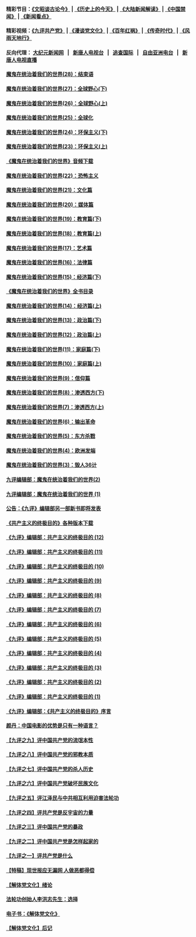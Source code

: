 #### 精彩节目：[《文昭谈古论今》](http://155.138.205.71/wenzhao) | [《历史上的今天》](http://155.138.205.71/today-in-history) | [《大陆新闻解读》](http://155.138.205.71/ntdtv-comedy) | [《中国禁闻》](http://155.138.205.71/ntdtv-news) | [《新闻看点》](http://155.138.205.71/news-insight) 

 #### 精彩视频：[《九评共产党》](http://155.138.205.71:10000/videos/jiuping) | [《漫谈党文化》](http://155.138.205.71:10000/videos/mtdwh) | [《百年红祸》](http://155.138.205.71:10000/videos/bnhh) | [《传奇时代》](http://155.138.205.71:10000/videos/legend) | [《风雨天地行》](http://155.138.205.71:10000/videos/fytdx) 

 #### 反向代理： [大纪元新闻网](http://155.138.205.71:10080/) &nbsp;&nbsp;|&nbsp;&nbsp; [新唐人电视台](http://155.138.205.71:8000/) &nbsp;&nbsp;|&nbsp;&nbsp; [追查国际](http://155.138.205.71:10010/) &nbsp;&nbsp;|&nbsp;&nbsp; [自由亚洲电台](http://155.138.205.71:9800/) &nbsp;&nbsp;|&nbsp;&nbsp; [新唐人电视直播](http://155.138.205.71/) 

#### [魔鬼在统治着我们的世界(28)：结束语](../pages/nsc422/n10936246.md?t=02201042) 

#### [魔鬼在统治着我们的世界(27)：全球野心(下)](../pages/nsc422/n10928319.md?t=02201042) 

#### [魔鬼在统治着我们的世界(26)：全球野心(上)](../pages/nsc422/n10900318.md?t=02201042) 

#### [魔鬼在统治着我们的世界(25)：全球化](../pages/nsc422/n10788205.md?t=02201042) 

#### [魔鬼在统治着我们的世界(24)：环保主义(下)](../pages/nsc422/n10695307.md?t=02201042) 

#### [魔鬼在统治着我们的世界(23)：环保主义(上)](../pages/nsc422/n10688613.md?t=02201042) 

#### [《魔鬼在统治着我们的世界》音频下载](../pages/nsc422/n10635553.md?t=02201042) 

#### [魔鬼在统治着我们的世界(22)：恐怖主义](../pages/nsc422/n10614727.md?t=02201042) 

#### [魔鬼在统治着我们的世界(21)：文化篇](../pages/nsc422/n10597706.md?t=02201042) 

#### [魔鬼在统治着我们的世界(20)：媒体篇](../pages/nsc422/n10586579.md?t=02201042) 

#### [魔鬼在统治着我们的世界(19)：教育篇(下)](../pages/nsc422/n10564808.md?t=02201042) 

#### [魔鬼在统治着我们的世界(18)：教育篇(上)](../pages/nsc422/n10526970.md?t=02201042) 

#### [魔鬼在统治着我们的世界(17)：艺术篇](../pages/nsc422/n10499093.md?t=02201042) 

#### [魔鬼在统治着我们的世界(16)：法律篇](../pages/nsc422/n10485969.md?t=02201042) 

#### [魔鬼在统治着我们的世界(15)：经济篇(下)](../pages/nsc422/n10469975.md?t=02201042) 

#### [《魔鬼在统治着我们的世界》全书目录](../pages/nsc422/n10464261.md?t=02201042) 

#### [魔鬼在统治着我们的世界(14)：经济篇(上)](../pages/nsc422/n10457370.md?t=02201042) 

#### [魔鬼在统治着我们的世界(13)：政治篇(下)](../pages/nsc422/n10448270.md?t=02201042) 

#### [魔鬼在统治着我们的世界(12)：政治篇(上)](../pages/nsc422/n10444576.md?t=02201042) 

#### [魔鬼在统治着我们的世界(11)：家庭篇(下)](../pages/nsc422/n10440961.md?t=02201042) 

#### [魔鬼在统治着我们的世界(10)：家庭篇(上)](../pages/nsc422/n10435448.md?t=02201042) 

#### [魔鬼在统治着我们的世界(9)：信仰篇](../pages/nsc422/n10432159.md?t=02201042) 

#### [魔鬼在统治着我们的世界(8)：渗透西方(下)](../pages/nsc422/n10429603.md?t=02201042) 

#### [魔鬼在统治着我们的世界(7)：渗透西方(上)](../pages/nsc422/n10426013.md?t=02201042) 

#### [魔鬼在统治着我们的世界(6)：输出革命](../pages/nsc422/n10421536.md?t=02201042) 

#### [魔鬼在统治着我们的世界(5)：东方杀戮](../pages/nsc422/n10417707.md?t=02201042) 

#### [魔鬼在统治着我们的世界(4)：欧洲发端](../pages/nsc422/n10414890.md?t=02201042) 

#### [魔鬼在统治着我们的世界(3)：毁人36计](../pages/nsc422/n10411583.md?t=02201042) 

#### [九评编辑部：魔鬼在统治着我们的世界(2)](../pages/nsc422/n10410036.md?t=02201042) 

#### [九评编辑部：魔鬼在统治着我们的世界 (1)](../pages/nsc422/n10406825.md?t=02201042) 

#### [公告：《九评》编辑部另一部新书即将发表](../pages/nsc422/n10405104.md?t=02201042) 

#### [《共产主义的终极目的》各种版本下载](../pages/nsc422/n10022138.md?t=02201042) 

#### [《九评》编辑部：共产主义的终极目的 (12)](../pages/nsc422/n9933272.md?t=02201042) 

#### [《九评》编辑部：共产主义的终极目的 (11)](../pages/nsc422/n9924973.md?t=02201042) 

#### [《九评》编辑部：共产主义的终极目的 (10)](../pages/nsc422/n9920883.md?t=02201042) 

#### [《九评》编辑部：共产主义的终极目的 (9)](../pages/nsc422/n9916363.md?t=02201042) 

#### [《九评》编辑部：共产主义的终极目的 (8)](../pages/nsc422/n9912488.md?t=02201042) 

#### [《九评》编辑部：共产主义的终极目的 (7)](../pages/nsc422/n9901176.md?t=02201042) 

#### [《九评》编辑部：共产主义的终极目的 (6)](../pages/nsc422/n9899359.md?t=02201042) 

#### [《九评》编辑部：共产主义的终极目的 (5)](../pages/nsc422/n9893174.md?t=02201042) 

#### [《九评》编辑部：共产主义的终极目的 (4)](../pages/nsc422/n9891246.md?t=02201042) 

#### [《九评》编辑部：共产主义的终极目的 (3)](../pages/nsc422/n9879879.md?t=02201042) 

#### [《九评》编辑部：共产主义的终极目的 (2)](../pages/nsc422/n9876205.md?t=02201042) 

#### [《九评》编辑部：共产主义的终极目的 (1)](../pages/nsc422/n9865857.md?t=02201042) 

#### [《九评》编辑部：《共产主义的终极目的》序言](../pages/nsc422/n9862666.md?t=02201042) 

#### [颜丹：中国电影的优势是只有一种语言？](../pages/nsc422/n9583062.md?t=02201042) 

#### [【九评之九】评中国共产党的流氓本性](../pages/nsc422/n737542.md?t=02201042) 

#### [【九评之八】评中国共产党的邪教本质](../pages/nsc422/n735942.md?t=02201042) 

#### [【九评之七】评中国共产党的杀人历史](../pages/nsc422/n733806.md?t=02201042) 

#### [【九评之六】评中国共产党破坏民族文化](../pages/nsc422/n731667.md?t=02201042) 

#### [【九评之五】评江泽民与中共相互利用迫害法轮功](../pages/nsc422/n730058.md?t=02201042) 

#### [【九评之四】评共产党是反宇宙的力量](../pages/nsc422/n727814.md?t=02201042) 

#### [【九评之三】评中国共产党的暴政](../pages/nsc422/n725597.md?t=02201042) 

#### [【九评之二】评中国共产党是怎样起家的](../pages/nsc422/n723946.md?t=02201042) 

#### [【九评之一】评共产党是什么](../pages/nsc422/n722529.md?t=02201042) 

#### [【特稿】现世报应无漏网 人做恶都得偿](../pages/nsc422/n4215167.md?t=02201042) 

#### [【解体党文化】绪论](../pages/nsc422/n1449356.md?t=02201042) 

#### [法轮功创始人李洪志先生：选择](../pages/nsc422/n3580738.md?t=02201042) 

#### [电子书：《解体党文化》](../pages/nsc422/n1573484.md?t=02201042) 

#### [【解体党文化】后记](../pages/nsc422/n1531999.md?t=02201042) 

